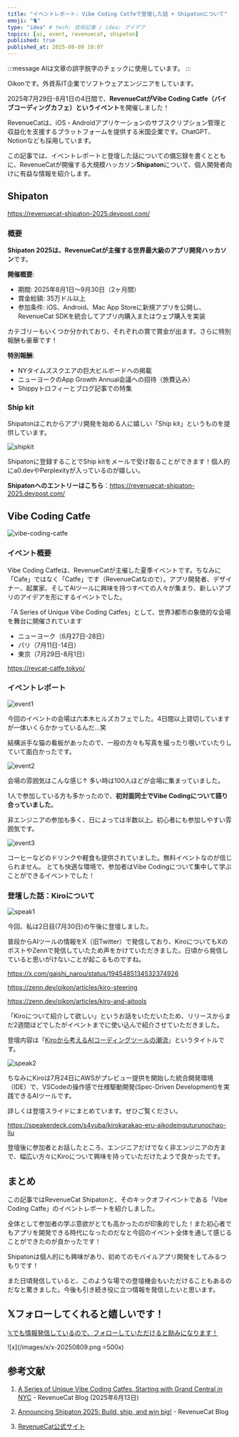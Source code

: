 ```yaml
---
title: "イベントレポート: Vibe Coding Catfeで登壇した話 + Shipatonについて"
emoji: "🐈"
type: "idea" # tech: 技術記事 / idea: アイデア
topics: [ai, event, revenuecat, shipaton]
published: true
published_at: 2025-08-09 18:07
---
```


:::message
AIは文章の誤字脱字のチェックに使用しています。
:::

Oikonです。外資系IT企業でソフトウェアエンジニアをしています。

2025年7月29日-8月1日の4日間で、**RevenueCatがVibe Coding Catfe（バイブコーディングカフェ）というイベント**を開催しました！

RevenueCatは、iOS・Androidアプリケーションのサブスクリプション管理と収益化を支援するプラットフォームを提供する米国企業です。ChatGPT、Notionなども採用しています。

この記事では、イベントレポートと登壇した話についての備忘録を書くとともに、RevenueCatが開催する大規模ハッカソン**Shipaton**について、個人開発者向けに有益な情報を紹介します。

## Shipaton

https://revenuecat-shipaton-2025.devpost.com/

### 概要

**Shipaton 2025は、RevenueCatが主催する世界最大級のアプリ開発ハッカソン**です。

**開催概要**:

- 期間: 2025年8月1日〜9月30日（2ヶ月間）
- 賞金総額: 35万ドル以上
- 参加条件: iOS、Android、Mac App Storeに新規アプリを公開し、RevenueCat SDKを統合してアプリ内購入またはウェブ購入を実装

カテゴリーもいくつか分かれており、それぞれの賞で賞金が出ます。さらに特別報酬も豪華です！

**特別報酬**:

- NYタイムズスクエアの巨大ビルボードへの掲載
- ニューヨークのApp Growth Annual会議への招待（旅費込み）
- Shippyトロフィーとブログ記事での特集

### Ship kit

Shipatonはこれからアプリ開発を始める人に嬉しい「Ship kit」というものを提供しています。

![shipkit](/images/vibe-coding-catfe-report/shipkit.png)

Shipatonに登録することでShip kitをメールで受け取ることができます！個人的にa0.devやPerplexityが入っているのが嬉しい。

**Shipatonへのエントリーはこちら**：https://revenuecat-shipaton-2025.devpost.com/

## Vibe Coding Catfe

![vibe-coding-catfe](/images/vibe-coding-catfe-report/vibe-coding-catfe.jpeg)

### イベント概要

Vibe Coding Catfeは、RevenueCatが主催した夏季イベントです。ちなみに「Cafe」ではなく「Catfe」です（RevenueCatなので）。アプリ開発者、デザイナー、起業家、そしてAIツールに興味を持つすべての人々が集まり、新しいアプリのアイデアを形にするイベントでした。

「A Series of Unique Vibe Coding Catfes」として、世界3都市の象徴的な会場を舞台に開催されています

- ニューヨーク（6月27日-28日）
- パリ（7月11日-14日）
- 東京（7月29日-8月1日）

https://revcat-catfe.tokyo/

### イベントレポート

![event1](/images/vibe-coding-catfe-report/event1.jpeg)

今回のイベントの会場は六本木ヒルズカフェでした。4日間以上貸切していますが一体いくらかかっているんだ...笑

結構派手な猫の看板があったので、一般の方々も写真を撮ったり覗いていたりしていて面白かったです。

![event2](/images/vibe-coding-catfe-report/event2.jpeg)

会場の雰囲気はこんな感じ↑
多い時は100人ほどが会場に集まっていました。

1人で参加している方も多かったので、**初対面同士でVibe Codingについて語り合っていました**。

非エンジニアの参加も多く、日によっては半数以上。初心者にも参加しやすい雰囲気です。

![event3](/images/vibe-coding-catfe-report/event3.jpeg)

コーヒーなどのドリンクや軽食も提供されていました。無料イベントなのが信じられません。
とても快適な環境で、参加者はVibe Codingについて集中して学ぶことができるイベントでした！

### 登壇した話：Kiroについて

![speak1](/images/vibe-coding-catfe-report/speak1.jpeg)

今回、私は2日目(7月30日)の午後に登壇しました。

普段からAIツールの情報をX（旧Twitter）で発信しており、KiroについてもXのポストやZennで発信していたため声をかけていただきました。日頃から発信していると思いがけないことが起こるものですね。

https://x.com/gaishi_narou/status/1945485134532374926

https://zenn.dev/oikon/articles/kiro-steering

https://zenn.dev/oikon/articles/kiro-and-aitools

「Kiroについて紹介して欲しい」というお話をいただいたため、リリースからまだ2週間ほどでしたがイベントまでに使い込んで紹介させていただきました。

登壇内容は「[Kiroから考えるAIコーディングツールの潮流](https://speakerdeck.com/s4yuba/kirokarakao-eru-aikodeinguturunochao-liu)」というタイトルです。

![speak2](/images/vibe-coding-catfe-report/speak2.jpeg)

ちなみにKiroは7月24日にAWSがプレビュー提供を開始した統合開発環境（IDE）で、VSCodeの操作感で仕様駆動開発(Spec-Driven Development)を実践できるAIツールです。

詳しくは登壇スライドにまとめています。ぜひご覧ください。

https://speakerdeck.com/s4yuba/kirokarakao-eru-aikodeinguturunochao-liu

登壇後に参加者とお話したところ、エンジニアだけでなく非エンジニアの方まで、幅広い方々にKiroについて興味を持っていただけたようで良かったです。

## まとめ

この記事ではRevenueCat Shipatonと、そのキックオフイベントである「Vibe Coding Catfe」のイベントレポートを紹介しました。

全体として参加者の学ぶ意欲がとても高かったのが印象的でした！また初心者でもアプリを開発できる時代になったのだなと今回のイベント全体を通して感じることができたのが良かったです！

Shipatonは個人的にも興味があり、初めてのモバイルアプリ開発をしてみるつもりです！

また日頃発信していると、このような場での登壇機会もいただけることもあるのだなと驚きました。今後も引き続き役に立つ情報を発信したいと思います。

## 𝕏フォローしてくれると嬉しいです！

[𝕏でも情報発信しているので、フォローしていただけると励みになります！](https://x.com/gaishi_narou)

![x](/images/x/x-20250809.png =500x)

## 参考文献

1. [A Series of Unique Vibe Coding Catfes, Starting with Grand Central in NYC](https://www.revenuecat.com/blog/growth/vibe-coding-catfe-road-to-shipaton/) - RevenueCat Blog (2025年6月13日)

2. [Announcing Shipaton 2025: Build, ship, and win big!](https://www.revenuecat.com/blog/company/shipaton-2025/) - RevenueCat Blog

3. [RevenueCat公式サイト](https://www.revenuecat.com/)
